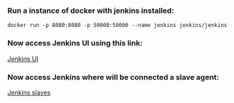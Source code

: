 
### Run a instance of docker with jenkins installed:

`docker run -p 8080:8080 -p 50000:50000 --name jenkins jenkins/jenkins`

### Now access Jenkins UI using this link:

[Jenkins UI]({{TRAFFIC_HOST1_8080}})

### Now access Jenkins where will be connected a slave agent:

[Jenkins slaves]({{TRAFFIC_HOST1_50000}})


